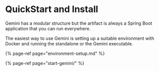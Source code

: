 # QuickStart and Install

Gemini has a modular structure but the artifact is always a Spring Boot application that you can run everywhere.

The easiest way to use Gemini is setting up a suitable environment with Docker and running the standalone or the Gemini executable. 

{% page-ref page="environment-setup.md" %}

{% page-ref page="start-gemini/" %}

